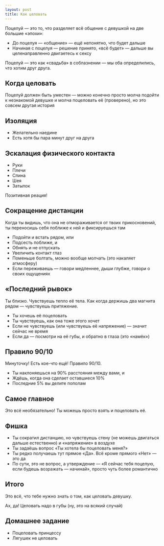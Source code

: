 ```yaml
---
layout: post
title: Как целовать
---
```


Поцелуй — это то, что разделяет всё общение с девушкой на две большие «эпохи»:

* До поцелуя — «общение» — ещё непонятно, что будет дальше
* Начиная с поцелуя — решение принято, «всё будет» — дальше вы целенаправленно двигаетесь к сексу

Поцелуй — это как «свадьба» в соблазнении — мы оба определились, что хотим друг друга.

## Когда целовать

Поцелуй должен быть уместен — можно конечно просто молча подойти к незнакомой девушке и молча поцеловать её (проверено), но это совсем другая история

## Изоляция

* Желательно наедине
* Есть хотя бы пара минут друг на друга

## Эскалация физического контакта

* Руки
* Плечи
* Спина
* Шея
* Затылок

Позитивная реация!

## Сокращение дистанции

Когда ты видишь, что она не отмораживается от твоих прикосновений, ты переносишь себя поближе к ней и фиксируешься там

* Подойти и встать рядом, или
* Подсесть поближе, и
* Обнять и не отпускать
* Увеличить контакт глаз
* Поменьше болтать, можно вообще молчать (это накаляет атмосферу)
* Если переживаешь — говори медленнее, дыши глубже, говори о своих ощущениях

## «Последний рывок»

Ты близко. Чувствуешь тепло её тела. Как когда держишь два магнита рядом — чувствуешь притяжение.

* Ты хочешь её поцеловать
* Ты чувствуешь, как она тоже этого хочет
* Если не чувствуешь (или чувствуешь её напряжение) — значит сейчас не время
* Если да — посмотри на её губы, и обратно в глаза (это «намёк»)

## Правило 90/10

Минуточку! Есть кое-что ещё! Правило 90/10.

* Ты наклоняешься на 90% расстояния между вами, и
* Ждёшь, когда она сделает оставшиеся 10%
* Последние 5% вы делите пополам

## Самое главное

Это всё необязательно! Ты можешь просто взять и поцеловать её.

## Фишка

* Ты сократил дистанцию, но чувствуешь стену (не можешь двигаться дальше естественно) и «напряжение» в воздухе
* Ты задаёшь вопрос «Ты хотела бы поцеловать меня?»
* Ты редко получаешь тут прямое «Да». Всё кроме прямого «Нет» — это да
* По сути, это не вопрос, а утверждение — «Я сейчас тебя поцелую, если будешь возражать — начинай», просто чуть более романтично

## Итого

Это всё, что тебе нужно знать о том, как целовать девушку.

Ах, да! Целовать надо в губы (ну, это на всякий случай)

## Домашнее задание

* Поцеловать принцессу
* Лягушек не целовать
